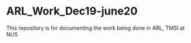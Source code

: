 # ARL_Work_Dec19-june20
This repository is for documenting the work being done in ARL, TMSI at NUS 
